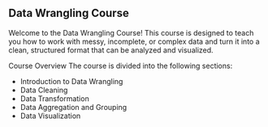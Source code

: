 ## Data Wrangling Course

Welcome to the Data Wrangling Course! This course is designed to teach you how to work with messy, incomplete, or complex data and turn it into a clean, structured format that can be analyzed and visualized.

Course Overview
The course is divided into the following sections:

* Introduction to Data Wrangling
* Data Cleaning
* Data Transformation
* Data Aggregation and Grouping
* Data Visualization
